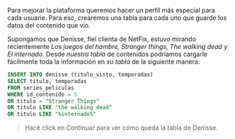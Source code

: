 Para mejorar la plataforma queremos hacer un perfil más especial para cada usuarie. Para eso, crearemos una tabla para cada uno que guarde los datos del contenido que vio. 

Supongamos que Denisse, fiel clienta de NetFix, estuvo mirando recientemente _Los juegos del hambre, Stranger things, The walking dead y El internado_. Desde _nuestra tabla_ de contenidos podríamos cargarle fácilmente toda la información en _su tabla_ de la siguiente manera:

``` sql
INSERT INTO denisse (titulo_visto, temporadas)
SELECT titulo, temporadas
FROM series_peliculas 
WHERE id_contenido = 5 
OR titulo = "Stranger Things"
OR titulo LIKE "the walking dead" 
OR titulo LIKE "%internado%"
```

> Hacé click en Continuar para ver cómo queda la tabla de Denisse.

<div
  class='mu-sql-table'
  data-name='series_peliculas'
  data-columns='[{"name": "id_contenido", "pk": true}, "titulo", "temporadas", "puntaje"]'
  data-rows='[
    [1, "Stranger things", 2, 10], 
    [2, "The walking dead", 8, 7.9],
    [3, "Breaking bad", 5, 9.7],
    [4, "IT", null, 9.3],
    [5, "Los juegos del hambre", null, 8.9],
    [6, "Better call Saul", 3, 9.5],
    [7, "The Flash", 3, 8.0],
    [8, "El internado", 7, 7.5]
  ]'>
</div>

<div
  class='mu-sql-table'
  data-name='denisse'
  data-columns='[{"name": "id_visto", "pk": true}, "titulo_visto", "temporadas"]'
  data-rows='[
    [1, "Breaking bad", 5],
    [2, "IT", null],
    [3, "The Flash", 3]
  ]'>
</div>

